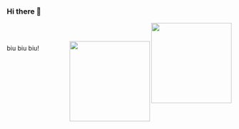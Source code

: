 ### Hi there 👋

<!-- <a href="https://github.com/sudong0701/sudong0701"> -->
  <img align="right" height="180" src="https://github-readme-stats.vercel.app/api/top-langs/?username=sudong0701&layout=compact">
<!-- </a> -->
<br/>
<br/>
<!-- <a href="https://github.com/sudong0701/sudong0701"> -->
  <img align="right" height="180" src="https://github-readme-stats.vercel.app/api?username=sudong0701&show_icons=true&text_color=24292e&bg_color=ffffff&hide_title=true" style="margin-top: 0.5em">
<!-- </a> -->



biu biu biu!
